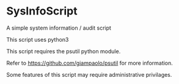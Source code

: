 # SysInfoScript

A simple system information / audit script



This script uses python3

This script requires the psutil python module.

Refer to https://github.com/giampaolo/psutil for more information. 

Some features of this script may require administrative privilages.  


